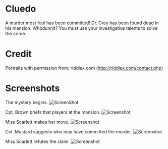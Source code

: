 Cluedo
======

A murder most foul has been committed! Dr. Grey has been found dead in his mansion. Whodunnit? You must use your investigative talents to solve the crime.

Credit
======

Portraits with permission from:
riddlex.com (http://riddlex.com/contact.php)

Screenshots
===========

The mystery begins.
![ScreenShot](http://i.imgur.com/6InFUJv.pngg)

Cpt. Brown briefs that players at the mansion.
![Screenshot](http://i.imgur.com/wW5WjyW.png)

Miss Scarlett makes her move.
![Screenshot](http://i.imgur.com/QVPDq0t.png)

Col. Mustard suggests who may have committed the murder.
![Screenshot](http://i.imgur.com/BSpgzqc.png)

Miss Scarlett refutes the claim.
![Screenshot](http://i.imgur.com/rXEEUhd.png)
